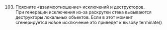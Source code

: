 103. Поясните «взаимоотношение» исключений и деструкторов.  
При генерации исключения из-за раскрутки стека вызываются деструкторы локальных объектов.
Если в этот момент сгенерируется новое исключение это приведет к вызову terminate()
